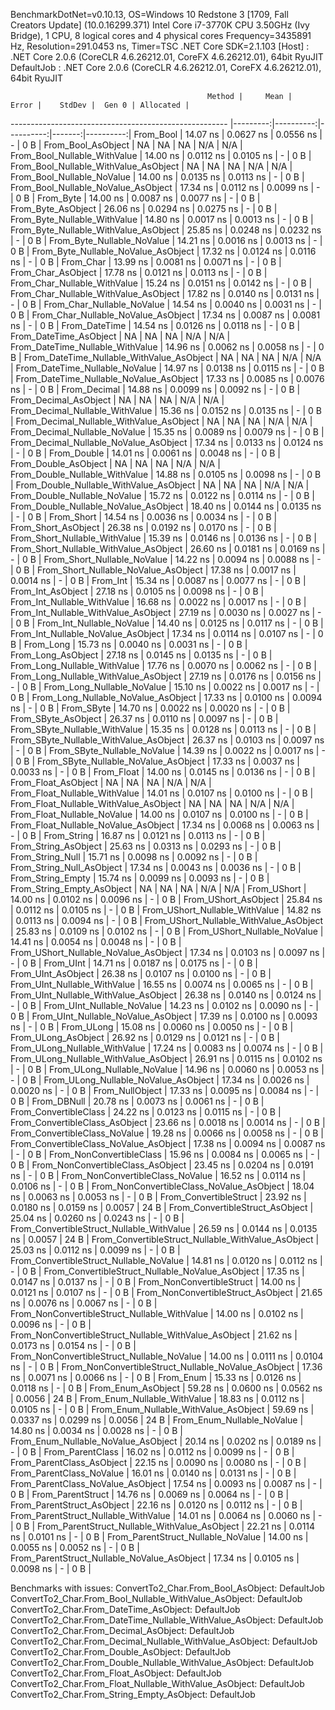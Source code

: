 
BenchmarkDotNet=v0.10.13, OS=Windows 10 Redstone 3 [1709, Fall Creators Update] (10.0.16299.371)
Intel Core i7-3770K CPU 3.50GHz (Ivy Bridge), 1 CPU, 8 logical cores and 4 physical cores
Frequency=3435891 Hz, Resolution=291.0453 ns, Timer=TSC
.NET Core SDK=2.1.103
  [Host]     : .NET Core 2.0.6 (CoreCLR 4.6.26212.01, CoreFX 4.6.26212.01), 64bit RyuJIT
  DefaultJob : .NET Core 2.0.6 (CoreCLR 4.6.26212.01, CoreFX 4.6.26212.01), 64bit RyuJIT


                                                Method |     Mean |     Error |    StdDev |  Gen 0 | Allocated |
------------------------------------------------------ |---------:|----------:|----------:|-------:|----------:|
                                             From_Bool | 14.07 ns | 0.0627 ns | 0.0556 ns |      - |       0 B |
                                    From_Bool_AsObject |       NA |        NA |        NA |    N/A |       N/A |
                          From_Bool_Nullable_WithValue | 14.00 ns | 0.0112 ns | 0.0105 ns |      - |       0 B |
                 From_Bool_Nullable_WithValue_AsObject |       NA |        NA |        NA |    N/A |       N/A |
                            From_Bool_Nullable_NoValue | 14.00 ns | 0.0135 ns | 0.0113 ns |      - |       0 B |
                   From_Bool_Nullable_NoValue_AsObject | 17.34 ns | 0.0112 ns | 0.0099 ns |      - |       0 B |
                                             From_Byte | 14.00 ns | 0.0087 ns | 0.0077 ns |      - |       0 B |
                                    From_Byte_AsObject | 26.06 ns | 0.0294 ns | 0.0275 ns |      - |       0 B |
                          From_Byte_Nullable_WithValue | 14.80 ns | 0.0017 ns | 0.0013 ns |      - |       0 B |
                 From_Byte_Nullable_WithValue_AsObject | 25.85 ns | 0.0248 ns | 0.0232 ns |      - |       0 B |
                            From_Byte_Nullable_NoValue | 14.21 ns | 0.0016 ns | 0.0013 ns |      - |       0 B |
                   From_Byte_Nullable_NoValue_AsObject | 17.32 ns | 0.0124 ns | 0.0116 ns |      - |       0 B |
                                             From_Char | 13.99 ns | 0.0081 ns | 0.0071 ns |      - |       0 B |
                                    From_Char_AsObject | 17.78 ns | 0.0121 ns | 0.0113 ns |      - |       0 B |
                          From_Char_Nullable_WithValue | 15.24 ns | 0.0151 ns | 0.0142 ns |      - |       0 B |
                 From_Char_Nullable_WithValue_AsObject | 17.82 ns | 0.0140 ns | 0.0131 ns |      - |       0 B |
                            From_Char_Nullable_NoValue | 14.54 ns | 0.0040 ns | 0.0031 ns |      - |       0 B |
                   From_Char_Nullable_NoValue_AsObject | 17.34 ns | 0.0087 ns | 0.0081 ns |      - |       0 B |
                                         From_DateTime | 14.54 ns | 0.0126 ns | 0.0118 ns |      - |       0 B |
                                From_DateTime_AsObject |       NA |        NA |        NA |    N/A |       N/A |
                      From_DateTime_Nullable_WithValue | 14.96 ns | 0.0062 ns | 0.0058 ns |      - |       0 B |
             From_DateTime_Nullable_WithValue_AsObject |       NA |        NA |        NA |    N/A |       N/A |
                        From_DateTime_Nullable_NoValue | 14.97 ns | 0.0138 ns | 0.0115 ns |      - |       0 B |
               From_DateTime_Nullable_NoValue_AsObject | 17.33 ns | 0.0085 ns | 0.0076 ns |      - |       0 B |
                                          From_Decimal | 14.88 ns | 0.0099 ns | 0.0092 ns |      - |       0 B |
                                 From_Decimal_AsObject |       NA |        NA |        NA |    N/A |       N/A |
                       From_Decimal_Nullable_WithValue | 15.36 ns | 0.0152 ns | 0.0135 ns |      - |       0 B |
              From_Decimal_Nullable_WithValue_AsObject |       NA |        NA |        NA |    N/A |       N/A |
                         From_Decimal_Nullable_NoValue | 15.35 ns | 0.0089 ns | 0.0079 ns |      - |       0 B |
                From_Decimal_Nullable_NoValue_AsObject | 17.34 ns | 0.0133 ns | 0.0124 ns |      - |       0 B |
                                           From_Double | 14.01 ns | 0.0061 ns | 0.0048 ns |      - |       0 B |
                                  From_Double_AsObject |       NA |        NA |        NA |    N/A |       N/A |
                        From_Double_Nullable_WithValue | 14.88 ns | 0.0105 ns | 0.0098 ns |      - |       0 B |
               From_Double_Nullable_WithValue_AsObject |       NA |        NA |        NA |    N/A |       N/A |
                          From_Double_Nullable_NoValue | 15.72 ns | 0.0122 ns | 0.0114 ns |      - |       0 B |
                 From_Double_Nullable_NoValue_AsObject | 18.40 ns | 0.0144 ns | 0.0135 ns |      - |       0 B |
                                            From_Short | 14.54 ns | 0.0036 ns | 0.0034 ns |      - |       0 B |
                                   From_Short_AsObject | 26.38 ns | 0.0192 ns | 0.0170 ns |      - |       0 B |
                         From_Short_Nullable_WithValue | 15.39 ns | 0.0146 ns | 0.0136 ns |      - |       0 B |
                From_Short_Nullable_WithValue_AsObject | 26.60 ns | 0.0181 ns | 0.0169 ns |      - |       0 B |
                           From_Short_Nullable_NoValue | 14.22 ns | 0.0094 ns | 0.0088 ns |      - |       0 B |
                  From_Short_Nullable_NoValue_AsObject | 17.38 ns | 0.0017 ns | 0.0014 ns |      - |       0 B |
                                              From_Int | 15.34 ns | 0.0087 ns | 0.0077 ns |      - |       0 B |
                                     From_Int_AsObject | 27.18 ns | 0.0105 ns | 0.0098 ns |      - |       0 B |
                           From_Int_Nullable_WithValue | 16.68 ns | 0.0022 ns | 0.0017 ns |      - |       0 B |
                  From_Int_Nullable_WithValue_AsObject | 27.19 ns | 0.0030 ns | 0.0027 ns |      - |       0 B |
                             From_Int_Nullable_NoValue | 14.40 ns | 0.0125 ns | 0.0117 ns |      - |       0 B |
                    From_Int_Nullable_NoValue_AsObject | 17.34 ns | 0.0114 ns | 0.0107 ns |      - |       0 B |
                                             From_Long | 15.73 ns | 0.0040 ns | 0.0031 ns |      - |       0 B |
                                    From_Long_AsObject | 27.18 ns | 0.0145 ns | 0.0135 ns |      - |       0 B |
                          From_Long_Nullable_WithValue | 17.76 ns | 0.0070 ns | 0.0062 ns |      - |       0 B |
                 From_Long_Nullable_WithValue_AsObject | 27.19 ns | 0.0176 ns | 0.0156 ns |      - |       0 B |
                            From_Long_Nullable_NoValue | 15.10 ns | 0.0022 ns | 0.0017 ns |      - |       0 B |
                   From_Long_Nullable_NoValue_AsObject | 17.33 ns | 0.0100 ns | 0.0094 ns |      - |       0 B |
                                            From_SByte | 14.70 ns | 0.0022 ns | 0.0020 ns |      - |       0 B |
                                   From_SByte_AsObject | 26.37 ns | 0.0110 ns | 0.0097 ns |      - |       0 B |
                         From_SByte_Nullable_WithValue | 15.35 ns | 0.0128 ns | 0.0113 ns |      - |       0 B |
                From_SByte_Nullable_WithValue_AsObject | 26.37 ns | 0.0103 ns | 0.0097 ns |      - |       0 B |
                           From_SByte_Nullable_NoValue | 14.39 ns | 0.0022 ns | 0.0017 ns |      - |       0 B |
                  From_SByte_Nullable_NoValue_AsObject | 17.33 ns | 0.0037 ns | 0.0033 ns |      - |       0 B |
                                            From_Float | 14.00 ns | 0.0145 ns | 0.0136 ns |      - |       0 B |
                                   From_Float_AsObject |       NA |        NA |        NA |    N/A |       N/A |
                         From_Float_Nullable_WithValue | 14.01 ns | 0.0107 ns | 0.0100 ns |      - |       0 B |
                From_Float_Nullable_WithValue_AsObject |       NA |        NA |        NA |    N/A |       N/A |
                           From_Float_Nullable_NoValue | 14.00 ns | 0.0107 ns | 0.0100 ns |      - |       0 B |
                  From_Float_Nullable_NoValue_AsObject | 17.34 ns | 0.0068 ns | 0.0063 ns |      - |       0 B |
                                           From_String | 16.87 ns | 0.0121 ns | 0.0113 ns |      - |       0 B |
                                  From_String_AsObject | 25.63 ns | 0.0313 ns | 0.0293 ns |      - |       0 B |
                                      From_String_Null | 15.71 ns | 0.0098 ns | 0.0092 ns |      - |       0 B |
                             From_String_Null_AsObject | 17.34 ns | 0.0043 ns | 0.0036 ns |      - |       0 B |
                                     From_String_Empty | 15.74 ns | 0.0099 ns | 0.0093 ns |      - |       0 B |
                            From_String_Empty_AsObject |       NA |        NA |        NA |    N/A |       N/A |
                                           From_UShort | 14.00 ns | 0.0102 ns | 0.0096 ns |      - |       0 B |
                                  From_UShort_AsObject | 25.84 ns | 0.0112 ns | 0.0105 ns |      - |       0 B |
                        From_UShort_Nullable_WithValue | 14.82 ns | 0.0113 ns | 0.0094 ns |      - |       0 B |
               From_UShort_Nullable_WithValue_AsObject | 25.83 ns | 0.0109 ns | 0.0102 ns |      - |       0 B |
                          From_UShort_Nullable_NoValue | 14.41 ns | 0.0054 ns | 0.0048 ns |      - |       0 B |
                 From_UShort_Nullable_NoValue_AsObject | 17.34 ns | 0.0103 ns | 0.0097 ns |      - |       0 B |
                                             From_UInt | 14.71 ns | 0.0187 ns | 0.0175 ns |      - |       0 B |
                                    From_UInt_AsObject | 26.38 ns | 0.0107 ns | 0.0100 ns |      - |       0 B |
                          From_UInt_Nullable_WithValue | 16.55 ns | 0.0074 ns | 0.0065 ns |      - |       0 B |
                 From_UInt_Nullable_WithValue_AsObject | 26.38 ns | 0.0140 ns | 0.0124 ns |      - |       0 B |
                            From_UInt_Nullable_NoValue | 14.23 ns | 0.0102 ns | 0.0090 ns |      - |       0 B |
                   From_UInt_Nullable_NoValue_AsObject | 17.39 ns | 0.0100 ns | 0.0093 ns |      - |       0 B |
                                            From_ULong | 15.08 ns | 0.0060 ns | 0.0050 ns |      - |       0 B |
                                   From_ULong_AsObject | 26.92 ns | 0.0129 ns | 0.0121 ns |      - |       0 B |
                         From_ULong_Nullable_WithValue | 17.24 ns | 0.0083 ns | 0.0074 ns |      - |       0 B |
                From_ULong_Nullable_WithValue_AsObject | 26.91 ns | 0.0115 ns | 0.0102 ns |      - |       0 B |
                           From_ULong_Nullable_NoValue | 14.96 ns | 0.0060 ns | 0.0053 ns |      - |       0 B |
                  From_ULong_Nullable_NoValue_AsObject | 17.34 ns | 0.0026 ns | 0.0020 ns |      - |       0 B |
                                       From_NullObject | 17.33 ns | 0.0095 ns | 0.0084 ns |      - |       0 B |
                                           From_DBNull | 20.78 ns | 0.0073 ns | 0.0061 ns |      - |       0 B |
                                 From_ConvertibleClass | 24.22 ns | 0.0123 ns | 0.0115 ns |      - |       0 B |
                        From_ConvertibleClass_AsObject | 23.66 ns | 0.0018 ns | 0.0014 ns |      - |       0 B |
                         From_ConvertibleClass_NoValue | 19.28 ns | 0.0066 ns | 0.0058 ns |      - |       0 B |
                From_ConvertibleClass_NoValue_AsObject | 17.38 ns | 0.0094 ns | 0.0087 ns |      - |       0 B |
                              From_NonConvertibleClass | 15.96 ns | 0.0084 ns | 0.0065 ns |      - |       0 B |
                     From_NonConvertibleClass_AsObject | 23.45 ns | 0.0204 ns | 0.0191 ns |      - |       0 B |
                      From_NonConvertibleClass_NoValue | 16.52 ns | 0.0114 ns | 0.0106 ns |      - |       0 B |
             From_NonConvertibleClass_NoValue_AsObject | 18.04 ns | 0.0063 ns | 0.0053 ns |      - |       0 B |
                                From_ConvertibleStruct | 23.92 ns | 0.0180 ns | 0.0159 ns | 0.0057 |      24 B |
                       From_ConvertibleStruct_AsObject | 25.04 ns | 0.0260 ns | 0.0243 ns |      - |       0 B |
             From_ConvertibleStruct_Nullable_WithValue | 26.59 ns | 0.0144 ns | 0.0135 ns | 0.0057 |      24 B |
    From_ConvertibleStruct_Nullable_WithValue_AsObject | 25.03 ns | 0.0112 ns | 0.0099 ns |      - |       0 B |
               From_ConvertibleStruct_Nullable_NoValue | 14.81 ns | 0.0120 ns | 0.0112 ns |      - |       0 B |
      From_ConvertibleStruct_Nullable_NoValue_AsObject | 17.35 ns | 0.0147 ns | 0.0137 ns |      - |       0 B |
                             From_NonConvertibleStruct | 14.00 ns | 0.0121 ns | 0.0107 ns |      - |       0 B |
                    From_NonConvertibleStruct_AsObject | 21.65 ns | 0.0076 ns | 0.0067 ns |      - |       0 B |
          From_NonConvertibleStruct_Nullable_WithValue | 14.00 ns | 0.0102 ns | 0.0096 ns |      - |       0 B |
 From_NonConvertibleStruct_Nullable_WithValue_AsObject | 21.62 ns | 0.0173 ns | 0.0154 ns |      - |       0 B |
            From_NonConvertibleStruct_Nullable_NoValue | 14.00 ns | 0.0111 ns | 0.0104 ns |      - |       0 B |
   From_NonConvertibleStruct_Nullable_NoValue_AsObject | 17.36 ns | 0.0071 ns | 0.0066 ns |      - |       0 B |
                                             From_Enum | 15.33 ns | 0.0126 ns | 0.0118 ns |      - |       0 B |
                                    From_Enum_AsObject | 59.28 ns | 0.0600 ns | 0.0562 ns | 0.0056 |      24 B |
                          From_Enum_Nullable_WithValue | 18.83 ns | 0.0112 ns | 0.0105 ns |      - |       0 B |
                 From_Enum_Nullable_WithValue_AsObject | 59.69 ns | 0.0337 ns | 0.0299 ns | 0.0056 |      24 B |
                            From_Enum_Nullable_NoValue | 14.80 ns | 0.0034 ns | 0.0028 ns |      - |       0 B |
                   From_Enum_Nullable_NoValue_AsObject | 20.14 ns | 0.0202 ns | 0.0189 ns |      - |       0 B |
                                      From_ParentClass | 16.02 ns | 0.0112 ns | 0.0099 ns |      - |       0 B |
                             From_ParentClass_AsObject | 22.15 ns | 0.0090 ns | 0.0080 ns |      - |       0 B |
                              From_ParentClass_NoValue | 16.01 ns | 0.0140 ns | 0.0131 ns |      - |       0 B |
                     From_ParentClass_NoValue_AsObject | 17.54 ns | 0.0093 ns | 0.0087 ns |      - |       0 B |
                                     From_ParentStruct | 14.76 ns | 0.0069 ns | 0.0064 ns |      - |       0 B |
                            From_ParentStruct_AsObject | 22.16 ns | 0.0120 ns | 0.0112 ns |      - |       0 B |
                  From_ParentStruct_Nullable_WithValue | 14.01 ns | 0.0064 ns | 0.0060 ns |      - |       0 B |
         From_ParentStruct_Nullable_WithValue_AsObject | 22.21 ns | 0.0114 ns | 0.0101 ns |      - |       0 B |
                    From_ParentStruct_Nullable_NoValue | 14.00 ns | 0.0055 ns | 0.0052 ns |      - |       0 B |
           From_ParentStruct_Nullable_NoValue_AsObject | 17.34 ns | 0.0105 ns | 0.0098 ns |      - |       0 B |

Benchmarks with issues:
  ConvertTo2_Char.From_Bool_AsObject: DefaultJob
  ConvertTo2_Char.From_Bool_Nullable_WithValue_AsObject: DefaultJob
  ConvertTo2_Char.From_DateTime_AsObject: DefaultJob
  ConvertTo2_Char.From_DateTime_Nullable_WithValue_AsObject: DefaultJob
  ConvertTo2_Char.From_Decimal_AsObject: DefaultJob
  ConvertTo2_Char.From_Decimal_Nullable_WithValue_AsObject: DefaultJob
  ConvertTo2_Char.From_Double_AsObject: DefaultJob
  ConvertTo2_Char.From_Double_Nullable_WithValue_AsObject: DefaultJob
  ConvertTo2_Char.From_Float_AsObject: DefaultJob
  ConvertTo2_Char.From_Float_Nullable_WithValue_AsObject: DefaultJob
  ConvertTo2_Char.From_String_Empty_AsObject: DefaultJob
